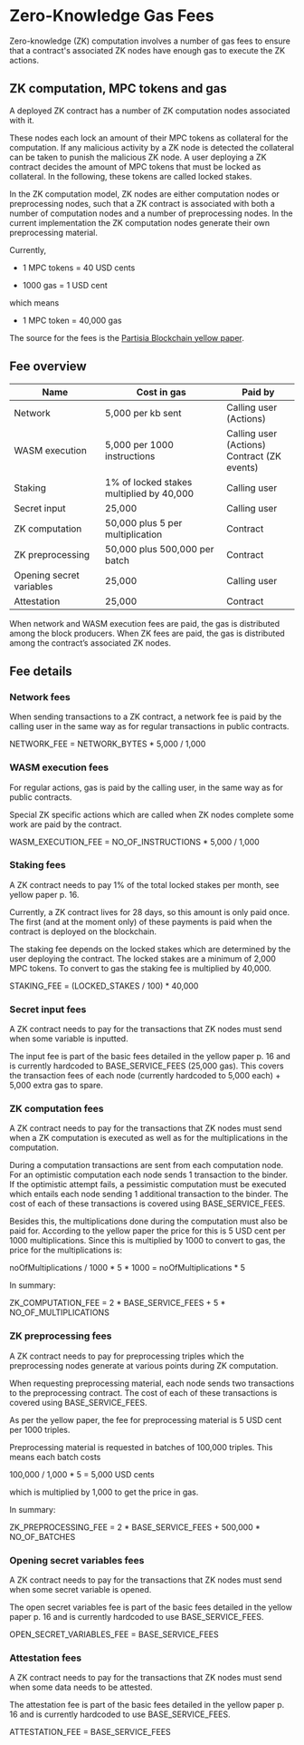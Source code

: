 # Zero-Knowledge Gas Fees

Zero-knowledge (ZK) computation involves a number of gas fees to ensure that a contract's associated ZK nodes have enough gas to execute the ZK actions.


## ZK computation, MPC tokens and gas

A deployed ZK contract has a number of ZK computation nodes associated with it.

These nodes each lock an amount of their MPC tokens as collateral for the computation. If any malicious activity by a ZK node is detected the collateral can be taken to punish the malicious ZK node. A user deploying a ZK contract decides the amount of MPC tokens that must be locked as collateral. In the following, these tokens are called locked stakes.

In the ZK computation model, ZK nodes are either computation nodes or preprocessing nodes, such that a ZK contract is associated with both a number of computation nodes and a number of preprocessing nodes. In the current implementation the ZK computation nodes generate their own preprocessing material.

Currently,

* 1 MPC tokens = 40 USD cents

* 1000 gas = 1 USD cent

which means

* 1 MPC token = 40,000 gas

The source for the fees is the [Partisia Blockchain yellow paper](https://drive.google.com/file/d/1OX7ljrLY4IgEA1O3t3fKNH1qSO60_Qbw/view).

## Fee overview

| **Name**                 | **Cost in gas**                          | **Paid by**                                    |
|--------------------------|------------------------------------------|------------------------------------------------|
| Network                  | 5,000 per kb sent                        | Calling user (Actions)                         |
| WASM execution           | 5,000 per 1000 instructions              | Calling user (Actions)<br>Contract (ZK events) |
| Staking                  | 1% of locked stakes multiplied by 40,000 | Calling user                                   |
| Secret input             | 25,000                                   | Calling user                                   |
| ZK computation           | 50,000 plus 5 per multiplication         | Contract                                       |
| ZK preprocessing         | 50,000 plus 500,000 per batch            | Contract                                       |
| Opening secret variables | 25,000                                   | Calling user                                   |
| Attestation              | 25,000                                   | Contract                                       |

When network and WASM execution fees are paid, the gas is distributed among the block producers.
When ZK fees are paid, the gas is distributed among the contract’s associated ZK nodes.

## Fee details

### Network fees

When sending transactions to a ZK contract, a network fee is paid by the calling user in the same way as for 
regular transactions in public contracts.

NETWORK_FEE = NETWORK_BYTES * 5,000 / 1,000

### WASM execution fees

For regular actions, gas is paid by the calling user, in the same way as for public contracts.

Special ZK specific actions which are called when ZK nodes complete some work are paid by the contract.

WASM_EXECUTION_FEE = NO_OF_INSTRUCTIONS * 5,000 / 1,000

### Staking fees

A ZK contract needs to pay 1% of the total locked stakes per month, see yellow paper p. 16.

Currently, a ZK contract lives for 28 days, so this amount is only paid once. The first (and at the moment only) of these payments is paid when the contract is deployed on the blockchain.

The staking fee depends on the locked stakes which are determined by the user deploying the contract. The locked stakes are a minimum of 2,000 MPC tokens. To convert to gas the staking fee is multiplied by 40,000.

STAKING_FEE = (LOCKED_STAKES / 100) * 40,000


### Secret input fees

A ZK contract needs to pay for the transactions that ZK nodes must send when some variable is inputted.

The input fee is part of the basic fees detailed in the yellow paper p. 16 and is currently hardcoded to BASE_SERVICE_FEES (25,000 gas).
This covers the transaction fees of each node (currently hardcoded to 5,000 each) + 5,000 extra gas to spare.

### ZK computation fees

A ZK contract needs to pay for the transactions that ZK nodes must send when a ZK computation is executed as well as 
for the multiplications in the computation.

During a computation transactions are sent from each computation node. 
For an optimistic computation each node sends 1 transaction to the binder.
If the optimistic attempt fails, a pessimistic computation must be executed which 
entails each node sending 1 additional transaction to the binder. The cost of each of these
transactions is covered using BASE_SERVICE_FEES.

Besides this, the multiplications done during the computation must also be paid for. 
According to the yellow paper the price for this is 5 USD cent per 1000 multiplications. 
Since this is multiplied by 1000 to convert to gas, the price for the multiplications is: 

noOfMultiplications / 1000 * 5 * 1000 = noOfMultiplications * 5

In summary:

ZK_COMPUTATION_FEE = 2 * BASE_SERVICE_FEES + 5 * NO_OF_MULTIPLICATIONS

### ZK preprocessing fees

A ZK contract needs to pay for preprocessing triples which the preprocessing nodes generate at various points during ZK computation.

When requesting preprocessing material, each node sends two transactions to the preprocessing contract.
The cost of each of these transactions is covered using BASE_SERVICE_FEES.

As per the yellow paper, the fee for preprocessing material is 5 USD cent per 1000 triples.

Preprocessing material is requested in batches of 100,000 triples. 
This means each batch costs 

100,000 / 1,000 * 5 = 5,000 USD cents 

which is multiplied by 1,000 to get the price in gas.

In summary:

ZK_PREPROCESSING_FEE = 2 * BASE_SERVICE_FEES + 500,000 * NO_OF_BATCHES


### Opening secret variables fees

A ZK contract needs to pay for the transactions that ZK nodes must send when some secret variable is opened.

The open secret variables fee is part of the basic fees detailed in the yellow paper p. 16 and is currently hardcoded to use BASE_SERVICE_FEES.

OPEN_SECRET_VARIABLES_FEE = BASE_SERVICE_FEES


### Attestation fees

A ZK contract needs to pay for the transactions that ZK nodes must send when some data needs to be attested.

The attestation fee is part of the basic fees detailed in the yellow paper p. 16 and is currently hardcoded to use BASE_SERVICE_FEES. 

ATTESTATION_FEE = BASE_SERVICE_FEES
